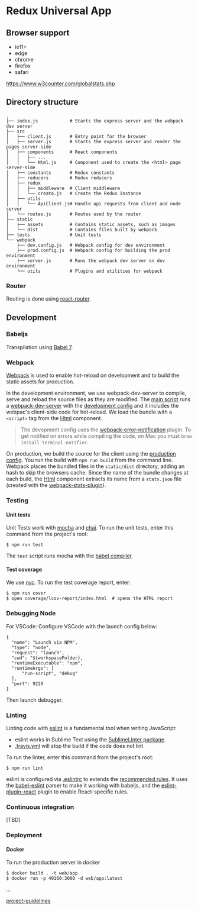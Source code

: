 # Redux Universal App

## Browser support

- ie11+
- edge
- chrome
- firefox
- safari

https://www.w3counter.com/globalstats.php

## Directory structure

```
.
├── index.js            # Starts the express server and the webpack dev server
├── src
│   ├── client.js       # Entry point for the browser
│   ├── server.js       # Starts the express server and render the pages server-side
│   ├── components      # React components
│   │   ├── ...
│   │   └── Html.js     # Component used to create the <html> page server-side
│   ├── constants       # Redux constants
│   ├── reducers        # Redux reducers
│   ├── redux
│   │   ├── middleware  # Client middleware
│   │   └── create.js   # Create the Redux instance
│   ├── utils
│   │   └── ApiClient.js# Handle api requests from client and node server
│   └── routes.js       # Routes used by the router
├── static
│   ├── assets          # Contains static assets, such as images
│   └── dist            # Contains files built by webpack
├── tests               # Unit tests
└── webpack
    ├── dev.config.js   # Webpack config for dev environment
    ├── prod.config.js  # Webpack config for building the prod environment
    ├── server.js       # Runs the webpack dev server on dev environment
    └── utils           # Plugins and utilities for webpack
```

### Router

Routing is done using [react-router](http://rackt.github.io/react-router/).

## Development

### Babeljs

Transpilation using [Babel 7](https://babeljs.io/docs/en/).

### Webpack

[Webpack](http://webpack.github.io) is used to enable hot-reload on development
and to build the static assets for production.

In the development environment, we use webpack-dev-server to compile, serve and reload the source files
as they are modified. The [main script](index.js) runs a [webpack-dev-server](./webpack/server.js)
with the [development config](./webpack/dev.config.js) and it includes the webpac's
client-side code for hot-reload. We load the bundle with a `<script>` tag
from the [Html](./src/components/Html.js) component.

> The devopment config uses the [webpack-error-notification](https://github.com/vsolovyov/webpack-error-notification)
> plugin. To get notified on errors while compiling the code, on Mac you must `brew install terminal-notifier`.

On production, we build the source for the client using the [production config](./webpack/prod.config.js).
You run the build with `npm run build` from the command line. Webpack places
the bundled files in the `static/dist` directory, adding an hash to skip the browsers
cache. Since the name of the bundle changes at each build, the [Html](./src/components/Html.js) component
extracts its name from a `stats.json` file (created with the [webpack-stats-plugin](https://www.npmjs.com/package/stats-webpack-plugin)).


### Testing

#### Unit tests

Unit Tests work with [mocha](https://mochajs.org) and [chai](chaijs.com/). To run the
unit tests, enter this command from the project's root:

```
$ npm run test
```

The `test` script runs mocha with the [babel compiler](https://babeljs.io/docs/setup/#mocha).

#### Test coverage

We use [nyc](https://github.com/istanbuljs/nyc). To run the test coverage
report, enter:

```
$ npm run cover
$ open coverage/lcov-report/index.html  # opens the HTML report
```

### Debugging Node

For VSCode:
Configure VSCode with the launch config below:
```
{
  "name": "Launch via NPM",
  "type": "node",
  "request": "launch",
  "cwd": "${workspaceFolder},
  "runtimeExecutable": "npm",
  "runtimeArgs": [
      "run-script", "debug"
  ],
  "port": 9229
}
```

Then launch debugger.

### Linting

Linting code with [eslint](http://eslint.org) is a fundamental tool when writing JavaScript:

* eslint works in Sublime Text using the [SublimeLinter package](https://github.com/roadhump/SublimeLinter-eslint).
* [.travis.yml](.travis.yml) will stop the build if the code does not lint

To run the linter, enter this command from the project's root:

```
$ npm run lint
```

eslint is configured via [.eslintrc]([.eslintrc]) to extends the [recommended
rules](http://eslint.org/docs/rules).
It uses the [babel-eslint](https://github.com/babel/babel-eslint) parser to
make it working with babeljs, and the [eslint-plugin-react](github.com/yannickcr/eslint-plugin-react)
plugin to enable React-specific rules.

### Continuous integration

[TBD]

### Deployment

#### Docker

To run the production server in docker

```
$ docker build . -t web/app
$ docker run -p 49160:3000 -d web/app:latest
```

...

[project-guidelines](https://github.com/elsewhencode/project-guidelines#readme)

